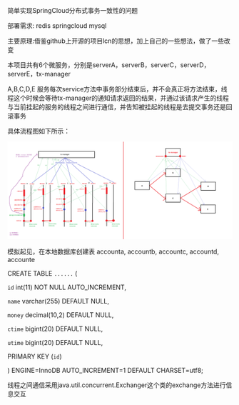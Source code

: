 简单实现SpringCloud分布式事务一致性的问题

部署需求:
redis
springcloud
mysql

主要原理:借鉴github上开源的项目lcn的思想，加上自己的一些想法，做了一些改变

本项目共有6个微服务，分别是serverA，serverB，serverC，serverD，serverE，tx-manager

A,B,C,D,E 服务每次service方法中事务部分结束后，并不会真正将方法结束，线程这个时候会等待tx-manager的通知请求返回的结果，并通过该请求产生的线程与当前挂起的服务的线程之间进行通信，并告知被挂起的线程是去提交事务还是回滚事务

具体流程图如下所示：

![Image text](https://raw.githubusercontent.com/ylx977/img_folder/master/distributionTx.png)


模拟起见，在本地数据库创建表
accounta, accountb, accountc, accountd, accounte

CREATE TABLE `......` (

  `id` int(11) NOT NULL AUTO_INCREMENT,
  
  `name` varchar(255) DEFAULT NULL,
  
  `money` decimal(10,2) DEFAULT NULL,
  
  `ctime` bigint(20) DEFAULT NULL,
  
  `utime` bigint(20) DEFAULT NULL,
  
  PRIMARY KEY (`id`)

) ENGINE=InnoDB AUTO_INCREMENT=1 DEFAULT CHARSET=utf8;


线程之间通信采用java.util.concurrent.Exchanger这个类的exchange方法进行信息交互
